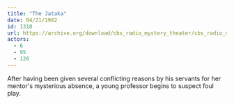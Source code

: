 ```yaml
---
title: "The Jataka"
date: 04/21/1982
id: 1318
url: https://archive.org/download/cbs_radio_mystery_theater/cbs_radio_mystery_theater-1301-1350.zip/cbs_radio_mystery_theater-1301-1350%2Fcbsrmt_1318_the_jataka.mp3
actors:
  - 6
  - 95
  - 126
---
```

After having been given several conflicting reasons by his servants for her mentor's mysterious absence, a young professor begins to suspect foul play.